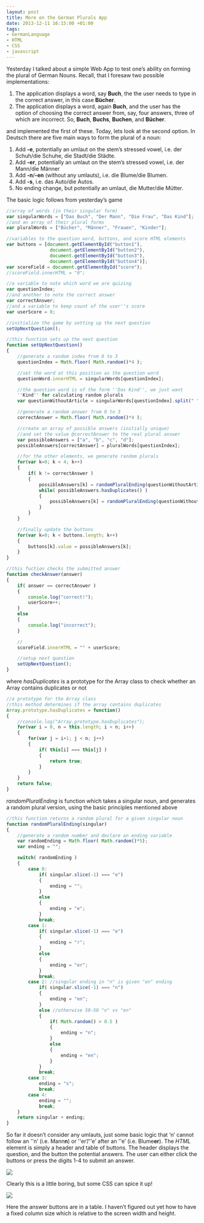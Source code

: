 ```yaml
---
layout: post
title: More on the German Plurals App
date: 2013-12-11 16:15:00 +01:00
tags:
- GermanLanguage
- HTML
- CSS
- javascript
---
```

Yesterday I talked about a simple Web App to test one’s ability on forming the plural of German Nouns. Recall, that I foresaw two possible implementations:
1. The application displays a word, say **Buch**, the the user needs to type in the correct answer, in this case **Bücher**.
2. The application displays a word, again **Buch**, and the user has the option of choosing the correct answer from, say, four answers, three of which are incorrect. So, **Buch**, **Buchs**, **Buchen**, and **Bücher**.

and implemented the first of these. Today, lets look at the second option. In Deutsch there are five main ways to form the plural of a noun:
1. Add **-e**, potentially an umlaut on the stem’s stressed vowel, i.e. der Schuh/die Schuhe, die Stadt/die Städte.
2. Add **-er**, potentially an umlaut on the stem’s stressed vowel, i.e. der Mann/die Männer
3. Add **-n**/**-en** (without any umlauts), i.e. die Blume/die Blumen.
4. Add **-s**, i.e. das Auto/die Autos.
5. No ending change, but potentially an umlaut, die Mutter/die Mütter.

The basic logic follows from yesterday’s game

```javascript
//array of words (in their singular form)
var singularWords = ["Das Buch", "Der Mann", "Die Frau", "Das Kind"];
//and an array of their plural forms
var pluralWords = ["Bücher", "Männer", "Frauen", "Kinder"];

//variables to the question word, buttons, and score HTML elements
var buttons = [document.getElementById("button1"),
                document.getElementById("button2"),
                document.getElementById("button3"),
                document.getElementById("button4")];
var scoreField = document.getElementById("score");
//scoreField.innerHTML = "0";

//a variable to note which word we are quizing
var questionIndex;
//and another to note the correct answer
var correctAnswer;
//and a variable to keep count of the user''s score
var userScore = 0;

//initialize the game by setting up the next question
setUpNextQuestion();

//this function sets up the next question
function setUpNextQuestion()
{
    //generate a random index from 0 to 3
    questionIndex = Math.floor( Math.random()*4 );

    //set the word at this position as the question word
    questionWord.innerHTML = singularWords[questionIndex];

    //the question word is of the form ''Das Kind'', we just want
    ''Kind'' for calculating random plurals
    var questionWithoutArticle = singularWords[questionIndex].split(" ")[1];

    //generate a random answer from 0 to 3
    correctAnswer = Math.floor( Math.random()*4 );

    //create an array of possible answers (initially unique)
    //and set the value @correctAnswer to the real plural answer
    var possibleAnswers = ["a", "b", "c", "d"];
    possibleAnswers[correctAnswer] = pluralWords[questionIndex];

    //for the other elements, we generate random plurals
    for(var k=0; k < 4; k++)
    {
        if( k != correctAnswer )
        {
            possibleAnswers[k] = randomPluralEnding(questionWithoutArticle);
            while( possibleAnswers.hasDuplicates() )
            {
                possibleAnswers[k] = randomPluralEnding(questionWithoutArticle);
            }
        }
    }

    //finally update the buttons
    for(var k=0; k < buttons.length; k++)
    {
        buttons[k].value = possibleAnswers[k];
    }
}

//this fuction checks the submitted answer
function checkAnswer(answer)
{
    if( answer == correctAnswer )
    {
        console.log("correct!");
        userScore++;
    }
    else
    {
        console.log("incorrect");
    }  

    //
    scoreField.innerHTML = "" + userScore;

    //setup next question
    setUpNextQuestion();
}
```

where *hasDuplicates* is a prototype for the Array class to check whether an Array contains duplicates or not

```javascript
//a prototype for the Array class
//this method determines if the array contains duplicates
Array.prototype.hasDuplicates = function()
{
    //console.log("Array.prototype.hasDuplicates");
    for(var i = 0, n = this.length; i < n; i++)
    {
        for(var j = i+1; j < n; j++)
        {
            if( this[i] === this[j] )
            {
                return true;
            }
        }
    }
    return false;
}
```

*randomPluralEnding*  is function which takes a singular noun, and generates a random plural version, using the basic principles mentioned above

```javascript
//this function returns a random plural for a given singular noun
function randomPluralEnding(singular)
{
    //generate a random number and declare an ending variable
    var randomEnding = Math.floor( Math.random()*5);
    var ending = "";

    switch( randomEnding )
    {
        case 0:
            if( singular.slice(-1) === "e")
            {
                ending = "";
            }
            else
            {
                ending = "e";
            }
            break;
        case 1:
            if( singular.slice(-1) === "e")
            {
                ending = "r";
            }
            else
            {
                ending = "er";
            }
            break;
        case 2: //singular ending in "n" is given "en" ending
            if( singular.slice(-1) === "n")
            {
                ending = "en";
            }
            else //otherwise 50-50 "n" vs "en"
            {
                if( Math.random() > 0.5 )
                {
                    ending = "n";
                }
                else
                {
                    ending = "en";
                }
            }
            break;
        case 3:
            ending = "s";
            break;
        case 4:
            ending = "";
            break;
    }
    return singular + ending;
}
```

So far it doesn’t consider any umlauts, just some basic logic that ‘n’ cannot follow an ''n’ (i.e. Mann**n**) or ''er’/''e’ after an ''e’ (i.e. Blume**er**). The *HTML* element is simply a header and table of buttons. The header displays the question, and the button the potential answers. The user can either click the buttons or press the digits 1-4 to submit an answer.

![]({{site.url}}/assets/images/posts/2013/13-12-11/01.png)

Clearly this is a little boring, but some CSS can spice it up!

![]({{site.url}}/assets/images/posts/2013/13-12-11/02.png)

Here the answer buttons are in a table. I haven’t figured out yet how to have a fixed column size which is relative to the screen width and height.
